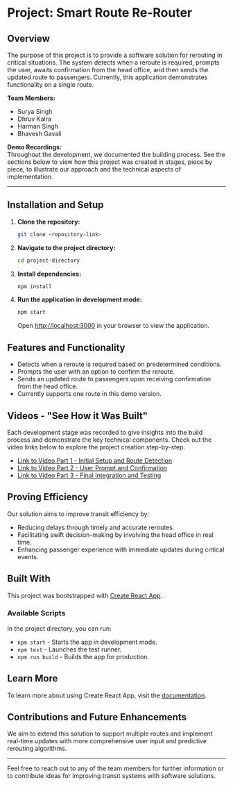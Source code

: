 # Project: Smart Route Re-Router

## Overview
The purpose of this project is to provide a software solution for rerouting in critical situations. The system detects when a reroute is required, prompts the user, awaits confirmation from the head office, and then sends the updated route to passengers. Currently, this application demonstrates functionality on a single route.

**Team Members:**  
- Surya Singh
- Dhruv Kalra
- Harman Singh
- Bhavesh Gavali

**Demo Recordings:**  
Throughout the development, we documented the building process. See the sections below to view how this project was created in stages, piece by piece, to illustrate our approach and the technical aspects of implementation.

---

## Installation and Setup

1. **Clone the repository:**
   ```bash
   git clone <repository-link>
   ```
2. **Navigate to the project directory:**
   ```bash
   cd project-directory
   ```
3. **Install dependencies:**
   ```bash
   npm install
   ```
4. **Run the application in development mode:**
   ```bash
   npm start
   ```
   Open [http://localhost:3000](http://localhost:3000) in your browser to view the application.

## Features and Functionality
- Detects when a reroute is required based on predetermined conditions.
- Prompts the user with an option to confirm the reroute.
- Sends an updated route to passengers upon receiving confirmation from the head office.
- Currently supports one route in this demo version.

## Videos - "See How it Was Built"
Each development stage was recorded to give insights into the build process and demonstrate the key technical components. Check out the video links below to explore the project creation step-by-step.

* [Link to Video Part 1 - Initial Setup and Route Detection](#)
* [Link to Video Part 2 - User Prompt and Confirmation](#)
* [Link to Video Part 3 - Final Integration and Testing](#)

## Proving Efficiency

Our solution aims to improve transit efficiency by:
- Reducing delays through timely and accurate reroutes.
- Facilitating swift decision-making by involving the head office in real time.
- Enhancing passenger experience with immediate updates during critical events.

## Built With
This project was bootstrapped with [Create React App](https://github.com/facebook/create-react-app).

### Available Scripts

In the project directory, you can run:

- `npm start` - Starts the app in development mode.
- `npm test` - Launches the test runner.
- `npm run build` - Builds the app for production.

## Learn More

To learn more about using Create React App, visit the [documentation](https://facebook.github.io/create-react-app/docs/getting-started). 

## Contributions and Future Enhancements

We aim to extend this solution to support multiple routes and implement real-time updates with more comprehensive user input and predictive rerouting algorithms.

---

Feel free to reach out to any of the team members for further information or to contribute ideas for improving transit systems with software solutions.
